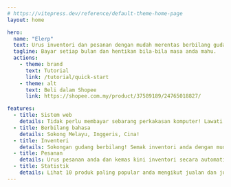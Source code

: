 ```yaml
---
# https://vitepress.dev/reference/default-theme-home-page
layout: home

hero:
  name: "Elerp"
  text: Urus inventori dan pesanan dengan mudah merentas berbilang gudang.
  tagline: Bayar setiap bulan dan hentikan bila-bila masa anda mahu.
  actions:
    - theme: brand
      text: Tutorial
      link: /tutorial/quick-start
    - theme: alt
      text: Beli dalam Shopee
      link: https://shopee.com.my/product/37589189/24765018827/

features:
  - title: Sistem web
    details: Tidak perlu membayar sebarang perkakasan komputer! Lawati laman web terus untuk menggunakannya!
  - title: Berbilang bahasa
    details: Sokong Melayu, Inggeris, Cina!
  - title: Inventeri
    details: Sokongan gudang berbilang! Semak inventori anda dengan mudah! Menyokong penapisan!
  - title: Pesanan
    details: Urus pesanan anda dan kemas kini inventori secara automatik!
  - title: Statistik
    details: Lihat 10 produk paling popular anda mengikut jualan dan jumlah jualannya!
---
```


